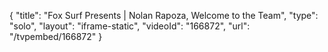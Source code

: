 {
    "title": "Fox Surf Presents | Nolan Rapoza, Welcome to the Team",
    "type": "solo",
    "layout": "iframe-static",
    "videoId": "166872",
    "url": "\/tvpembed\/166872"
}